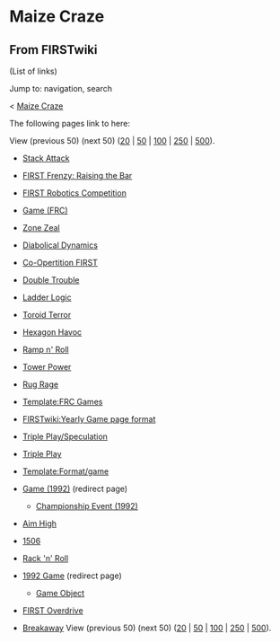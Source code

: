# Maize Craze

## From FIRSTwiki

(List of links)

Jump to: navigation, search

< [Maize Craze](/index.php?title=Maize_Craze&redirect=no "Maize Craze")

The following pages link to here:

View (previous 50) (next 50) ([20](/index.php?title=Special:Whatlinkshere/Maize_Craze&limit=20&from=0 "Special:Whatlinkshere/Maize Craze") | [50](/index.php?title=Special:Whatlinkshere/Maize_Craze&limit=50&from=0 "Special:Whatlinkshere/Maize Craze") | [100](/index.php?title=Special:Whatlinkshere/Maize_Craze&limit=100&from=0 "Special:Whatlinkshere/Maize Craze") | [250](/index.php?title=Special:Whatlinkshere/Maize_Craze&limit=250&from=0 "Special:Whatlinkshere/Maize Craze") | [500](/index.php?title=Special:Whatlinkshere/Maize_Craze&limit=500&from=0 "Special:Whatlinkshere/Maize Craze")).

- [Stack Attack](Stack_Attack "Stack Attack")
- [FIRST Frenzy: Raising the Bar](FIRST_Frenzy:_Raising_the_Bar "FIRST Frenzy: Raising the Bar")
- [FIRST Robotics Competition](first-robotics-competition)
- [Game (FRC)](Game_%28FRC%29 "Game \(FRC\)")
- [Zone Zeal](Zone_Zeal "Zone Zeal")
- [Diabolical Dynamics](Diabolical_Dynamics "Diabolical Dynamics")
- [Co-Opertition FIRST](Co-Opertition_FIRST "Co-Opertition FIRST")
- [Double Trouble](Double_Trouble "Double Trouble")
- [Ladder Logic](Ladder_Logic "Ladder Logic")
- [Toroid Terror](Toroid_Terror "Toroid Terror")
- [Hexagon Havoc](Hexagon_Havoc "Hexagon Havoc")
- [Ramp n' Roll](Ramp_n%27_Roll "Ramp n' Roll")
- [Tower Power](Tower_Power "Tower Power")
- [Rug Rage](Rug_Rage "Rug Rage")
- [Template:FRC Games](Template:FRC_Games "Template:FRC Games")
- [FIRSTwiki:Yearly Game page format](FIRSTwiki:Yearly_Game_page_format "FIRSTwiki:Yearly Game page format")
- [Triple Play/Speculation](Triple_Play/Speculation "Triple Play/Speculation")
- [Triple Play](triple-play)
- [Template:Format/game](Template:Format/game "Template:Format/game")
- [Game (1992)](/index.php?title=Game_%281992%29&redirect=no "Game \(1992\)") (redirect page) 

  - [Championship Event (1992)](Championship_Event_%281992%29 "Championship Event \(1992\)")

- [Aim High](aim-high)
- [1506](1506 "1506")
- [Rack 'n' Roll](Rack_%27n%27_Roll "Rack 'n' Roll")
- [1992 Game](/index.php?title=1992_Game&redirect=no "1992 Game") (redirect page) 

  - [Game Object](Game_Object "Game Object")

- [FIRST Overdrive](FIRST_Overdrive "FIRST Overdrive")
- [Breakaway](Breakaway "Breakaway") View (previous 50) (next 50) ([20](/index.php?title=Special:Whatlinkshere/Maize_Craze&limit=20&from=0 "Special:Whatlinkshere/Maize Craze") | [50](/index.php?title=Special:Whatlinkshere/Maize_Craze&limit=50&from=0 "Special:Whatlinkshere/Maize Craze") | [100](/index.php?title=Special:Whatlinkshere/Maize_Craze&limit=100&from=0 "Special:Whatlinkshere/Maize Craze") | [250](/index.php?title=Special:Whatlinkshere/Maize_Craze&limit=250&from=0 "Special:Whatlinkshere/Maize Craze") | [500](/index.php?title=Special:Whatlinkshere/Maize_Craze&limit=500&from=0 "Special:Whatlinkshere/Maize Craze")).
